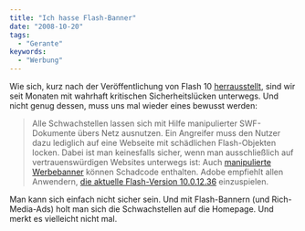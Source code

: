 ```yaml
---
title: "Ich hasse Flash-Banner"
date: "2008-10-20"
tags:
  - "Gerante"
keywords:
  - "Werbung"
---
```


Wie sich, kurz nach der Veröffentlichung von Flash 10 [herrausstellt](http://www.heise.de/newsticker/Kritische-Sicherheitsluecken-in-Adobe-Flash-9--/meldung/117496), sind wir seit Monaten mit wahrhaft kritischen Sicherheitslücken unterwegs. Und nicht genug dessen, muss uns mal wieder eines bewusst werden:

> Alle Schwachstellen lassen sich mit Hilfe manipulierter SWF-Dokumente übers Netz ausnutzen. Ein Angreifer muss den Nutzer dazu lediglich auf eine Webseite mit schädlichen Flash-Objekten locken. Dabei ist man keinesfalls sicher, wenn man ausschließlich auf vertrauenswürdigen Websites unterwegs ist: Auch [manipulierte Werbebanner](http://www.heise.de/security/Manipulierte-Werbebanner-draengen-Anwendern-Noergel-Software-auf--/news/meldung/101740) können Schadcode enthalten. Adobe empfiehlt allen Anwendern, [die aktuelle Flash-Version 10.0.12.36](http://www.heise.de/newsticker/Flash-Player-10-verfuegbar--/meldung/117412) einzuspielen.

Man kann sich einfach nicht sicher sein. Und mit Flash-Bannern (und Rich-Media-Ads) holt man sich die Schwachstellen auf die Homepage. Und merkt es vielleicht nicht mal.
